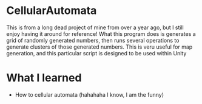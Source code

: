 # CellularAutomata
This is from a long dead project of mine from over a year ago, but I still enjoy having it around for reference!
What this program does is generates a grid of randomly generated numbers, then runs several operations to generate clusters of those generated numbers. This is veru useful for map generation, and this particular script is designed to be used within Unity
# What I learned
- How to cellular automata (hahahaha I know, I am the funny)
